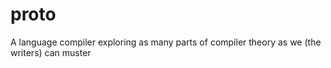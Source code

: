 # proto
A language compiler exploring as many parts of compiler theory as we (the writers) can muster
